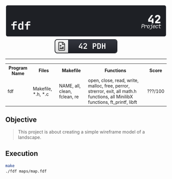 <div align="center">
	<img src="https://github.com/gawbsouza/42-pdh/blob/main/dark/fdf_dark.svg">
	<br>
	<a href="https://github.com/gawbsouza/42-pdh">
		<img src="https://github.com/gawbsouza/42-pdh/blob/main/badge/42pdh_badge.svg">
	</a>
</div>

___
<table>
	<tr>
		<th style=font-weight:bold>
			Program Name
		</th>
		<th style=font-weight:bold>
			Files
		</th>
		<th style=font-weight:bold>
			Makefile
		</th>
		<th style=font-weight:bold>
			Functions
		</th>
		<th style=font-weight:bold>
			Score
		</th>
	</tr>
	<tr>
		<td>
			fdf
		</td>
		<td>
			Makefile, *.h, *.c
		</td>
		<td>
			NAME, all, clean, fclean, re
		</td>
		<td>
			open, close, read, write, malloc, free, perror, strerror, exit,
			all math.h functions, all MinilibX functions, ft_printf, libft
		</td>
		<td>
			???/100
		</td>
	</tr>
</table>

## Objective

> This project is about creating a simple wireframe model of a landscape.

## Execution

```sh
make
./fdf maps/map.fdf
```
